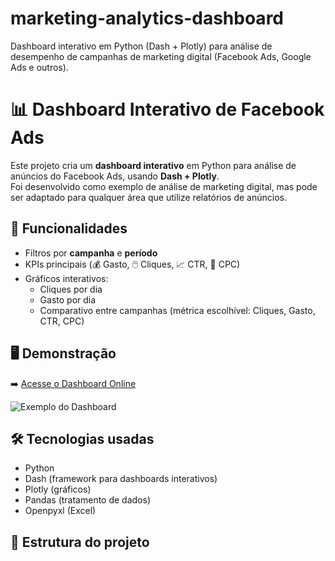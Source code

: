 # marketing-analytics-dashboard
Dashboard interativo em Python (Dash + Plotly) para análise de desempenho de campanhas de marketing digital (Facebook Ads, Google Ads e outros).

# 📊 Dashboard Interativo de Facebook Ads

Este projeto cria um **dashboard interativo** em Python para análise de anúncios do Facebook Ads, usando **Dash + Plotly**.  
Foi desenvolvido como exemplo de análise de marketing digital, mas pode ser adaptado para qualquer área que utilize relatórios de anúncios.

## 🚀 Funcionalidades
- Filtros por **campanha** e **período**
- KPIs principais (💰 Gasto, 🖱️ Cliques, 📈 CTR, 🎯 CPC)
- Gráficos interativos:
  - Cliques por dia
  - Gasto por dia
  - Comparativo entre campanhas (métrica escolhível: Cliques, Gasto, CTR, CPC)

## 🖥️ Demonstração
➡️ [Acesse o Dashboard Online](https://marketing-analytics-dashboard.onrender.com)

![Exemplo do Dashboard](images/dashboard.png)

## 🛠️ Tecnologias usadas
- Python
- Dash (framework para dashboards interativos)
- Plotly (gráficos)
- Pandas (tratamento de dados)
- Openpyxl (Excel)

## 📂 Estrutura do projeto

